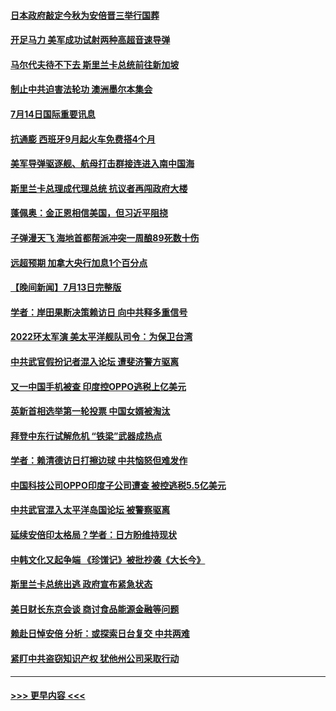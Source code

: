 #### [日本政府敲定今秋为安倍晋三举行国葬](../pages/prog202/a103479020.md?t=07142101) 
#### [开足马力 美军成功试射两种高超音速导弹](../pages/prog202/a103479071.md?t=07142101) 
#### [马尔代夫待不下去 斯里兰卡总统前往新加坡](../pages/prog202/a103479057.md?t=07142101) 
#### [制止中共迫害法轮功 澳洲墨尔本集会](../pages/prog202/a103479031.md?t=07142101) 
#### [7月14日国际重要讯息](../pages/prog202/a103479027.md?t=07142101) 
#### [抗通膨 西班牙9月起火车免费搭4个月](../pages/prog202/a103479007.md?t=07142101) 
#### [美军导弹驱逐舰、航母打击群接连进入南中国海](../pages/prog202/a103478992.md?t=07142101) 
#### [斯里兰卡总理成代理总统 抗议者再闯政府大楼](../pages/prog202/a103478940.md?t=07142101) 
#### [蓬佩奥：金正恩相信美国，但习近平阻挠](../pages/prog202/a103478928.md?t=07142101) 
#### [子弹漫天飞 海地首都帮派冲突一周酿89死数十伤](../pages/prog202/a103478901.md?t=07142101) 
#### [远超预期 加拿大央行加息1个百分点](../pages/prog202/a103478855.md?t=07142101) 
#### [【晚间新闻】7月13日完整版](../pages/prog202/a103478796.md?t=07142101) 
#### [学者：岸田果断决策赖访日 向中共释多重信号](../pages/prog202/a103478860.md?t=07142101) 
#### [2022环太军演 美太平洋舰队司令：为保卫台湾](../pages/prog202/a103478842.md?t=07142101) 
#### [中共武官假扮记者混入论坛 遭斐济警方驱离](../pages/prog202/a103478844.md?t=07142101) 
#### [又一中国手机被查 印度控OPPO逃税上亿美元](../pages/prog202/a103478735.md?t=07142101) 
#### [英新首相选举第一轮投票 中国女婿被淘汰](../pages/prog202/a103478737.md?t=07142101) 
#### [拜登中东行试解危机 “铁梁”武器成热点](../pages/prog202/a103478743.md?t=07142101) 
#### [学者：赖清德访日打擦边球 中共恼怒但难发作](../pages/prog202/a103478665.md?t=07142101) 
#### [中国科技公司OPPO印度子公司遭查 被控逃税5.5亿美元](../pages/prog202/a103478641.md?t=07142101) 
#### [中共武官混入太平洋岛国论坛 被警察驱离](../pages/prog202/a103478612.md?t=07142101) 
#### [延续安倍印太格局？学者：日方盼维持现状](../pages/prog202/a103478525.md?t=07142101) 
#### [中韩文化又起争端 《珍馐记》被批抄袭《大长今》](../pages/prog202/a103478539.md?t=07142101) 
#### [斯里兰卡总统出逃 政府宣布紧急状态](../pages/prog202/a103478523.md?t=07142101) 
#### [美日财长东京会谈 商讨食品能源金融等问题](../pages/prog202/a103477680.md?t=07142101) 
#### [赖赴日悼安倍 分析：或探索日台复交 中共两难](../pages/prog202/a103478227.md?t=07142101) 
#### [紧盯中共盗窃知识产权 犹他州公司采取行动](../pages/prog202/a103478246.md?t=07142101) 

----
#### [ >>> 更早内容 <<< ](../indexes/prog202-earlier.md)
